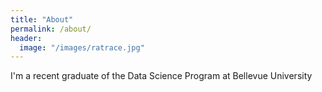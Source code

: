 ```yaml
---
title: "About"
permalink: /about/
header:
  image: "/images/ratrace.jpg"
---
```


I'm a recent graduate of the Data Science Program at Bellevue University


